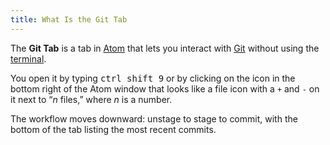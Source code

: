 ```yaml
---
title: What Is the Git Tab
---
```


The **Git Tab** is a tab in [Atom](/whatis/atom) that lets you interact with
[Git](/whatis/git) without using the [terminal](/whatis/terminal).

You open it by typing <kbd><kbd>ctrl</kbd> <kbd>shift</kbd> <kbd>9</kbd></kbd>
or by clicking on the icon in the bottom right of the Atom window that looks
like a file icon with a `+` and `-` on it next to “_n_ files,” where _n_ is a
number.

The workflow moves downward: unstage to stage to commit, with the bottom of
the tab listing the most recent commits.
